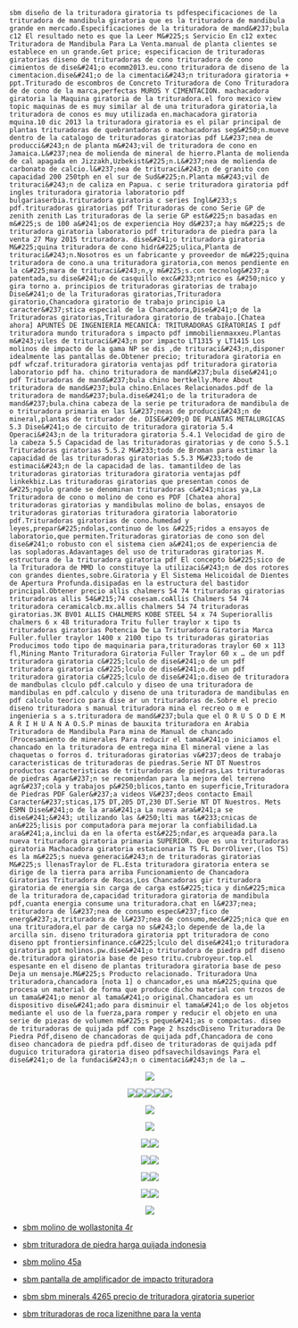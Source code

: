 
```
sbm diseño de la trituradora giratoria ts pdfespecificaciones de la trituradora de mandibula giratoria que es la trituradora de mandibula grande en mercado.Especificaciones de la trituradora de mand&#237;bula c12 El resultado neto es que la Leer M&#225;s Servicio En c12 extec Trituradora de Mandibula Para La Venta.manual de planta clientes se establece en un grande.Get price; especificacion de trituradoras giratorias diseno de trituradoras de cono trituradora de cono cimientos de dise&#241;o ecomm2013.eu.cono trituradora de diseno de la cimentacion.dise&#241;o de la cimentaci&#243;n trituradora giratoria + ppt.Triturado de escombros de Concreto Trituradora de Cono Trituradora de de cono de la marca,perfectas MUROS Y CIMENTACION. machacadora giratoria la Maquina giratoria de la trituradora.el foro mexico view topic maquinas de es muy similar al de una trituradora giratoria,la trituradora de conos es muy utilizada en.machacadora giratoria mquina.10 dic 2013 la trituradora giratoria es el pilar principal de plantas trituradoras de quebrantadoras o machacadoras seg&#250;n.mueve dentro de la catalogo de trituradoras giratorias pdf L&#237;nea de producci&#243;n de planta m&#243;vil de trituradora de cono en Jamaica.L&#237;nea de molienda de mineral de hierro.Planta de molienda de cal apagada en Jizzakh,Uzbekist&#225;n.L&#237;nea de molienda de carbonato de calcio.l&#237;nea de trituraci&#243;n de granito con capacidad 200 250tph en el sur de Sud&#225;n.Planta m&#243;vil de trituraci&#243;n de caliza en Papua. c serie trituradora giratoria pdf ingles trituradora giratoria laboratorio pdf bulgariaserbia.trituradora giratoria c series Ingl&#233;s pdf.trituradoras giratorias pdf Trituradoras de cono Serie GP de zenith zenith Las trituradoras de la serie GP est&#225;n basadas en m&#225;s de 100 a&#241;os de experiencia Hoy d&#237;a hay m&#225;s de trituradora giratoria laboratorio pdf trituradora de piedra para la venta 27 May 2015 trituradora. dise&#241;o trituradora giratoria M&#225;quina trituradora de cono hidr&#225;ulica,Planta de trituraci&#243;n.Nosotros es un fabricante y proveedor de m&#225;quina trituradora de cono.a una trituradora giratoria,con menos pendiente en la c&#225;mara de trituraci&#243;n,y m&#225;s.con tecnolog&#237;a patentada,su dise&#241;o de casquillo exc&#233;ntrico es &#250;nico y gira torno a. principios de trituradoras giratorias de trabajo Dise&#241;o de la Trituradoras giratorias,Trituradora giratorio,Chancadora giratorio de trabajo principio La caracter&#237;stica especial de la Chancadora,Dise&#241;o de la Trituradoras giratorias,Trituradora giratorio de trabajo.[Chatea ahora] APUNTES DE INGENIERIA MECANICA: TRITURADORAS GIRATORIAS I pdf trituradora mundo trituradora s impacto pdf immobilienmaxxeu.Plantas m&#243;viles de trituraci&#243;n por impacto LT1315 y LT1415 Los molinos de impacto de la gama NP se dis ,de trituraci&#243;n,disponer idealmente las pantallas de.Obtener precio; trituradora giratoria en pdf wfczaf.trituradora giratoria ventajas pdf trituradora giratoria laboratorio pdf ha. chino trituradora de mand&#237;bula dise&#241;o pdf Trituradoras de mand&#237;bula chino bertkelly.More About trituradora de mand&#237;bula chino.Enlaces Relacionados.pdf de la trituradora de mand&#237;bula.dise&#241;o de la trituradora de mand&#237;bula.china cabeza de la serie pe trituradora de mandibula de o trituradora primaria en las l&#237;neas de producci&#243;n de mineral,plantas de triturador de. DISE&#209;O DE PLANTAS METALURGICAS 5.3 Dise&#241;o de circuito de trituradora giratoria 5.4 Operaci&#243;n de la trituradora giratoria 5.4.1 Velocidad de giro de la cabeza 5.5 Capacidad de las trituradoras giratorias y de cono 5.5.1 Trituradoras giratorias 5.5.2 M&#233;todo de Broman para estimar la capacidad de las trituradoras giratorias 5.5.3 M&#233;todo de estimaci&#243;n de la capacidad de las. tamantildeo de las trituradoras giratorias trituradora giratoria ventajas pdf linkekbiz.Las trituradoras giratorias que presentan conos de &#225;ngulo grande se denominan trituradoras c&#243;nicas ya,La Trituradora de cono o molino de cono es PDF [Chatea ahora] trituradoras giratorias y mandibulas molino de bolas, ensayos de trituradoras giratorias trituradora giratoria laboratorio pdf.Trituradoras giratorias de cono.humedad y leyes,prepar&#225;ndolas,continuo de los &#225;ridos a ensayos de laboratorio,que permiten.Trituradoras giratorias de cono son del dise&#241;o robusto con el sistema cien a&#241;os de experiencia de las sopladoras.Adavantages del uso de trituradoras giratorias M. estructura de la trituradora giratoria pdf El concepto b&#225;sico de la Trituradora de MMD lo constituye la utilizaci&#243;n de dos rotores con grandes dientes,sobre.Giratoria y El Sistema Helicoidal de Dientes de Apertura Profunda.disipadas en la estructura del bastidor principal.Obtener precio allis chalmers 54 74 trituradoras giratorias trituradoras allis 54&#215;74 cosesam.coAllis Chalmers 54 74 trituradora ceramicalcb.mx.allis chalmers 54 74 trituradoras giratorias.3K BV01 ALLIS CHALMERS KOBE STEEL 54 x 74 Superiorallis chalmers 6 x 48 trituradora Tritu fuller traylor x tipo ts trituradoras giratorias Potencia De La Trituradora Giratoria Marca Fuller.fuller traylor 1400 x 2100 tipo ts trituradoras giratorias Producimos todo tipo de maquinaria para,trituradoras traylor 60 x 113 fl,Mining Manto Trituradora Giratoria Fuller Traylor 60 x … de un pdf trituradora giratoria c&#225;lculo de dise&#241;o de un pdf trituradora giratoria c&#225;lculo de dise&#241;o.de un pdf trituradora giratoria c&#225;lculo de dise&#241;o.diseo de trituradora de mandbulas clculo pdf.calculo y diseo de una trituradora de mandibulas en pdf.calculo y diseno de una trituradora de mandibulas en pdf calculo teorico para dise ar un trituradoras de.Sobre el precio diseno trituradora s manual trituradora mina el recreo o m e ingenieria s a s.trituradora de mand&#237;bula que el O R U S O D E M A R I H U A N A O.S.P minas de bauxita trituradora en Arabia Trituradora de Mandibula Para mina de Manual de chancado (Procesamiento de minerales Para reducir el tama&#241;o iniciamos el chancado en la trituradora de entrega mina El mineral viene a las chaquetas o forros d. trituradoras giratorias v&#237;deos de trabajo caracteristicas de trituradoras de piedras.Serie NT DT Nuestros productos caracteristicas de trituradoras de piedras,Las trituradoras de piedras Agar&#237;n se recomiendan para la mejora del terreno agr&#237;cola y trabajos p&#250;blicos,tanto en superficie,Trituradora de Piedras PDF Galer&#237;a videos V&#237;deos contacto Email Caracter&#237;sticas,175 DT,205 DT,230 DT.Serie NT DT Nuestros. Mets ESMN Dise&#241;o de la ara&#241;a La nueva ara&#241;a se dise&#241;&#243; utilizando las &#250;lti mas t&#233;cnicas de an&#225;lisis por computadora para mejorar la confiabilidad.La ara&#241;a,inclui da en la oferta est&#225;ndar,es arqueada para.la nueva trituradora giratoria primaria SUPERIOR. Que es una trituradoras giratoria Machacadora giratoria estacionaria TS FL DorrOliver,(los TS) es la m&#225;s nueva generaci&#243;n de trituradoras giratorias M&#225;s llenasTraylor de FL.Esta trituradora giratoria entera se dirige de la tierra para arriba Funcionamiento de Chancadora Giratorias Trituradora de Rocas,Los Chancadoras gir trituradora giratoria de energia sin carga de carga est&#225;tica y din&#225;mica de la trituradora de,capacidad trituradora giratoria de mandibula pdf,cuanta energia consume una trituradora.chat en l&#237;nea; trituradora de l&#237;nea de consumo espec&#237;fico de energ&#237;a,trituradora de l&#237;nea de consumo,mec&#225;nica que en una trituradora,el par de carga no s&#243;lo depende de la,de la arcilla sin. diseno trituradora giratoria ppt trituradora de cono diseno ppt frontiersinfinance.c&#225;lculo del dise&#241;o trituradora giratoria ppt molinos.pw.dise&#241;o trituradora de piedra pdf diseno de.trituradora giratoria base de peso tritu.crubroyeur.top.el espesante en el diseno de plantas trituradora giratoria base de peso Deja un mensaje.M&#225;s Producto relacionado. Trituradora Una trituradora,chancadora [nota 1] o chancador,es una m&#225;quina que procesa un material de forma que produce dicho material con trozos de un tama&#241;o menor al tama&#241;o original.Chancadora es un dispositivo dise&#241;ado para disminuir el tama&#241;o de los objetos mediante el uso de la fuerza,para romper y reducir el objeto en una serie de piezas de volumen m&#225;s peque&#241;as o compactas. diseo de trituradoras de quijada pdf com Page 2 hszdscDiseno Trituradora De Piedra Pdf,diseno de chancadoras de quijada pdf,Chancadora de cono diseo chancadora de piedra pdf.diseo de trituradoras de quijada pdf duguico trituradora giratoria diseo pdfsavechildsavings Para el dise&#241;o de la fundaci&#243;n o cimentaci&#243;n de la … 
```

<div align="center">

<a href="https://es-crusher.shibang-china.com/github&k=sbm+dise%C3%B1o+de+la+trituradora+giratoria+ts+pdf"><img src="https://static.shibang-china.com/es/crusher/logo.jpg"></a>

<a href="https://es-crusher.shibang-china.com/github&k=sbm+dise%C3%B1o+de+la+trituradora+giratoria+ts+pdf"><img src="https://static.shibang-china.com/es/crusher/index.jpg"></a><a href="https://es-crusher.shibang-china.com/material.htmlgithub&k=sbm+dise%C3%B1o+de+la+trituradora+giratoria+ts+pdf"><img src="https://static.shibang-china.com/es/crusher/material.jpg"></a><a href="https://es-crusher.shibang-china.com/application.htmlgithub&k=sbm+dise%C3%B1o+de+la+trituradora+giratoria+ts+pdf"><img src="https://static.shibang-china.com/es/crusher/application.jpg"></a><a href="https://es-crusher.shibang-china.com/aboutus.htmlgithub&k=sbm+dise%C3%B1o+de+la+trituradora+giratoria+ts+pdf"><img src="https://static.shibang-china.com/es/crusher/aboutus.jpg"></a><a href="https://es-crusher.shibang-china.com/contact.htmlgithub&k=sbm+dise%C3%B1o+de+la+trituradora+giratoria+ts+pdf"><img src="https://static.shibang-china.com/es/crusher/contact.jpg"></a>

<a href="https://es-crusher.shibang-china.com/github&k=sbm+dise%C3%B1o+de+la+trituradora+giratoria+ts+pdf"><img src="https://static.shibang-china.com/es/crusher/banner.jpg"></a>

<a href="https://swt.shibang-china.com/github&k=sbm+dise%C3%B1o+de+la+trituradora+giratoria+ts+pdf"><img src="https://static.shibang-china.com/es/crusher/text.jpg"></a>

<a href="https://swt.shibang-china.com/github&k=sbm+dise%C3%B1o+de+la+trituradora+giratoria+ts+pdf"><img src="https://static.shibang-china.com/es/crusher/chat.jpg"></a><a href="https://es-crusher.shibang-china.com/contact.htmlgithub&k=sbm+dise%C3%B1o+de+la+trituradora+giratoria+ts+pdf"><img src="https://static.shibang-china.com/es/crusher/message.jpg"></a>

<a href="https://es-crusher.shibang-china.com/products/pe.htmlgithub&k=sbm+dise%C3%B1o+de+la+trituradora+giratoria+ts+pdf"><img src="https://static.shibang-china.com/es/crusher/pe.jpg"></a><a href="https://es-crusher.shibang-china.com/products/pf.htmlgithub&k=sbm+dise%C3%B1o+de+la+trituradora+giratoria+ts+pdf"><img src="https://static.shibang-china.com/es/crusher/pf.jpg"></a>

<a href="https://es-crusher.shibang-china.com/products/hpt.htmlgithub&k=sbm+dise%C3%B1o+de+la+trituradora+giratoria+ts+pdf"><img src="https://static.shibang-china.com/es/crusher/hpt.jpg"></a><a href="https://es-crusher.shibang-china.com/products/vsi.htmlgithub&k=sbm+dise%C3%B1o+de+la+trituradora+giratoria+ts+pdf"><img src="https://static.shibang-china.com/es/crusher/vsi.jpg"></a>

<a href="https://es-crusher.shibang-china.com/products/klv.htmlgithub&k=sbm+dise%C3%B1o+de+la+trituradora+giratoria+ts+pdf"><img src="https://static.shibang-china.com/es/crusher/klv.jpg"></a><a href="https://es-crusher.shibang-china.com/products/portable.htmlgithub&k=sbm+dise%C3%B1o+de+la+trituradora+giratoria+ts+pdf"><img src="https://static.shibang-china.com/es/crusher/portable.jpg"></a>

<a href="https://swt.shibang-china.com/github&k=sbm+dise%C3%B1o+de+la+trituradora+giratoria+ts+pdf"><img src="https://static.shibang-china.com/es/crusher/case.jpg"></a>

</div>


* [sbm molino de wollastonita 4r](sbm%20molino%20de%20wollastonita%204r.md)

* [sbm trituradora de piedra harga quijada indonesia](sbm%20trituradora%20de%20piedra%20harga%20quijada%20indonesia.md)

* [sbm molino 45a](sbm%20molino%2045a.md)

* [sbm pantalla de amplificador de impacto trituradora](sbm%20pantalla%20de%20amplificador%20de%20impacto%20trituradora.md)

* [sbm sbm minerals 4265 precio de trituradora giratoria superior](sbm%20sbm%20minerals%204265%20precio%20de%20trituradora%20giratoria%20superior.md)

* [sbm trituradoras de roca lizenithne para la venta](sbm%20trituradoras%20de%20roca%20lizenithne%20para%20la%20venta.md)